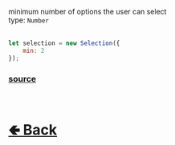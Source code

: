 minimum number of options the user can select<br>
type: `Number`<br>
<br>

```js
let selection = new Selection({
    min: 2
});
```

### [source](https://github.com/paigeroid/noscord.js/blob/main/src/Services/ComponentService/components/Selection.js)

<br> <h1> [🢀 Back](https://github.com/paigeroid/noscord.js/wiki/Components.Selection) </h1>